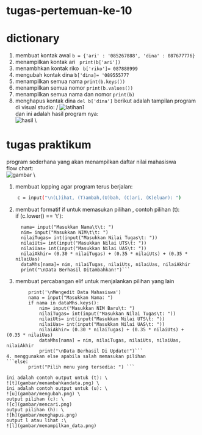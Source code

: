 # tugas-pertemuan-ke-10
# dictionary
1. membuat kontak awal
``` b = {'ari' : '085267888', 'dina' : 087677776} ```
2. menampilkan kontak ari
``` print(b['ari'])```
3. menambhkan kontak riko
``` b['riko']= 087888999```
4. mengubah kontak dina
```b['dina]= '089555777```
5. menampilkan semua nama
``` print(b.keys()) ```
6. menampilkan semua nomor
``` print(b.values()) ```
7. menampilkan semua nama dan nomor
``` print(b) ```
8. menghapus kontak dina
``` del b['dina'] ```
berikut adalah tampilan program di visual studio: /
![latihan1](gambar/latihan-1.png) \
dan ini adalah hasil program nya: \
![hasil](gambar/hasil-program.png) \

# tugas praktikum
program sederhana yang akan menampilkan daftar nilai mahasiswa \
flow chart: \
![gambar](gambar/flowchart.png)  \
1. membuat lopping agar program terus berjalan:
``` sh while True :
    c = input("\n(L)ihat, (T)ambah,(U)bah, (C)ari, (K)eluar): ")
```
2. membuat formatif if untuk memasukan pilihan , contoh pilihan (t): \
if (c.lower() == 't'):                                               
      ```  print('\nTambah Data Mahasiswa Baru')
        nama= input("Masukkan Nama\t\t: ")                                        
        nim= input("Masukkan NIM\t\t: ")                                         
        nilaiTugas= int(input("Masukkan Nilai Tugas\t: "))                              
        nilaiUts= int(input("Masukkan Nilai UTS\t: "))                                   
        nilaiUas= int(input("Masukkan Nilai UAS\t: "))                                    
        nilaiAkhir= (0.30 * nilaiTugas) + (0.35 * nilaiUts) + (0.35 * nilaiUas)              
        dataMhs[nama]= nim, nilaiTugas, nilaiUts, nilaiUas, nilaiAkhir                         
        print("\nData Berhasil Ditambahkan!")```
3. membuat percabangan elif untuk menjalankan pilihan yang lain
```elif (c.lower() == 'u'):                                                                    
        print('\nMengedit Data Mahasiswa')
        nama = input("Masukkan Nama: ")                                                         
        if nama in dataMhs.keys():                              
            nim= input("Masukkan NIM Baru\t: ")                              
            nilaiTugas= int(input("Masukkan Nilai Tugas\t: "))                           
            nilaiUts= int(input("Masukkan Nilai UTS\t: "))                           
            nilaiUas= int(input("Masukkan Nilai UAS\t: "))                           
            nilaiAkhir= (0.30 * nilaiTugas) + (0.35 * nilaiUts) + (0.35 * nilaiUas)          
            dataMhs[nama] = nim, nilaiTugas, nilaiUts, nilaiUas, nilaiAkhir                      
            print("\nData Berhasil Di Update!")```
4. menggunakan else apabila salah memasukan pilihan 
```else:
        print("Pilih menu yang tersedia: ") ```                                                  

ini adalah contoh output untuk (t): \
![t](gambar/menambahkandata.png) \
ini adalah contoh output untuk (u): \
![u](gambar/mengubah.png) \
output pilihan (c): \
![c](gambar/mencari.png)
output pilihan (h): \
![h](gambar/menghapus.png)
output l atau lihat :\
![l](gambar/menampilkan_data.png)